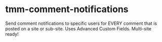 tmm-comment-notifications
=========================

Send comment notifications to specific users for EVERY comment that is posted on a site or sub-site. Uses Advanced Custom Fields. Multi-site ready!
